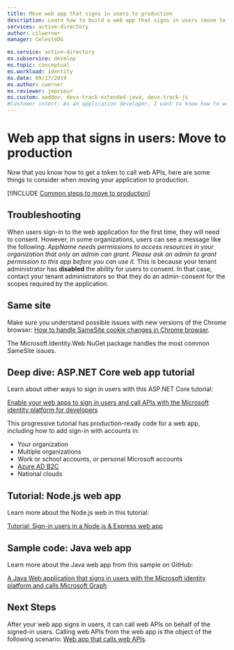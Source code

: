 ```yaml
---
title: Move web app that signs in users to production
description: Learn how to build a web app that signs in users (move to production)
services: active-directory
author: cilwerner
manager: CelesteDG

ms.service: active-directory
ms.subservice: develop
ms.topic: conceptual
ms.workload: identity
ms.date: 09/17/2019
ms.author: cwerner
ms.reviewer: jmprieur
ms.custom: aaddev, devx-track-extended-java, devx-track-js
#Customer intent: As an application developer, I want to know how to write a web app that signs in users by using the Microsoft identity platform.
---
```


# Web app that signs in users: Move to production

Now that you know how to get a token to call web APIs, here are some things to consider when moving your application to production.

[!INCLUDE [Common steps to move to production](./includes/scenarios/scenarios-production.md)]

## Troubleshooting
When users sign-in to the web application for the first time, they will need to consent. However, in some organizations, users can see a message like the following:
*AppName needs permissions to access resources in your organization that only an admin can grant. Please ask an admin to grant permission to this app before you can use it.*
This is because your tenant administrator has **disabled** the ability for users to consent. In that case, contact your tenant administrators so that they do an admin-consent for the scopes required by the application.

## Same site

Make sure you understand possible issues with new versions of the Chrome browser:
[How to handle SameSite cookie changes in Chrome browser](howto-handle-samesite-cookie-changes-chrome-browser.md).

The Microsoft.Identity.Web NuGet package handles the most common SameSite issues.

## Deep dive: ASP.NET Core web app tutorial

Learn about other ways to sign in users with this ASP.NET Core tutorial: 

[Enable your web apps to sign in users and call APIs with the Microsoft identity platform for developers](https://github.com/Azure-Samples/ms-identity-aspnetcore-webapp-tutorial)

This progressive tutorial has production-ready code for a web app, including how to add sign-in with accounts in:

- Your organization
- Multiple organizations
- Work or school accounts, or personal Microsoft accounts
- [Azure AD B2C](/azure/active-directory-b2c/overview)
- National clouds

## Tutorial: Node.js web app

Learn more about the Node.js web in this tutorial:

[Tutorial: Sign-in users in a Node.js & Express web app](./tutorial-v2-nodejs-webapp-msal.md)

## Sample code: Java web app

Learn more about the Java web app from this sample on GitHub: 

[A Java Web application that signs in users with the Microsoft identity platform and calls Microsoft Graph](https://github.com/Azure-Samples/ms-identity-java-webapp)

## Next Steps

After your web app signs in users, it can call web APIs on behalf of the signed-in users. Calling web APIs from the web app is the object of the following scenario: 
[Web app that calls web APIs](scenario-web-app-call-api-overview.md).
